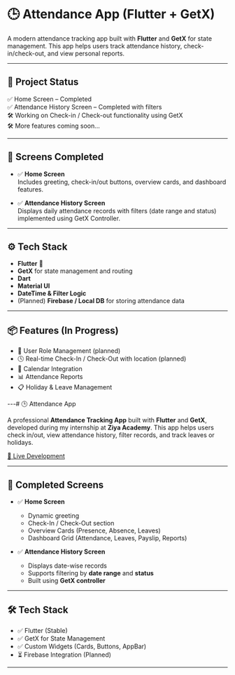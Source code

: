 # 🕒 Attendance App (Flutter + GetX)

A modern attendance tracking app built with **Flutter** and **GetX** for state management. This app helps users track attendance history, check-in/check-out, and view personal reports.

---

## 🚧 Project Status

✅ Home Screen – Completed  
✅ Attendance History Screen – Completed with filters  
🛠️ Working on Check-in / Check-out functionality using GetX  
🛠️ More features coming soon...

---

## 📱 Screens Completed

- ✅ **Home Screen**  
  Includes greeting, check-in/out buttons, overview cards, and dashboard features.

- ✅ **Attendance History Screen**  
  Displays daily attendance records with filters (date range and status) implemented using GetX Controller.

---

## ⚙️ Tech Stack

- **Flutter** 💙
- **GetX** for state management and routing
- **Dart**
- **Material UI**
- **DateTime & Filter Logic**
- (Planned) **Firebase / Local DB** for storing attendance data

---

## 📦 Features (In Progress)

- 👤 User Role Management (planned)
- 🕓 Real-time Check-In / Check-Out with location (planned)
- 📅 Calendar Integration
- 📊 Attendance Reports
- 📋 Holiday & Leave Management

---# 🕒 Attendance App

A professional **Attendance Tracking App** built with **Flutter** and **GetX**, developed during my internship at **Ziya Academy**. This app helps users check in/out, view attendance history, filter records, and track leaves or holidays.

[🚀 Live Development](https://github.com/0xsreejith/attendance_app)

---

## 📱 Completed Screens

- ✅ **Home Screen**  
  - Dynamic greeting
  - Check-In / Check-Out section
  - Overview Cards (Presence, Absence, Leaves)
  - Dashboard Grid (Attendance, Leaves, Payslip, Reports)

- ✅ **Attendance History Screen**  
  - Displays date-wise records
  - Supports filtering by **date range** and **status**
  - Built using **GetX controller**

---

## 🛠️ Tech Stack

- ✅ Flutter (Stable)
- ✅ GetX for State Management
- ✅ Custom Widgets (Cards, Buttons, AppBar)
- ⏳ Firebase Integration (Planned)


---




